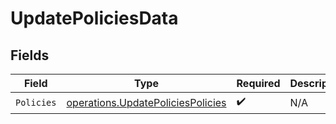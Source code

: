 # UpdatePoliciesData


## Fields

| Field                                                                                  | Type                                                                                   | Required                                                                               | Description                                                                            |
| -------------------------------------------------------------------------------------- | -------------------------------------------------------------------------------------- | -------------------------------------------------------------------------------------- | -------------------------------------------------------------------------------------- |
| `Policies`                                                                             | [operations.UpdatePoliciesPolicies](../../models/operations/updatepoliciespolicies.md) | :heavy_check_mark:                                                                     | N/A                                                                                    |
